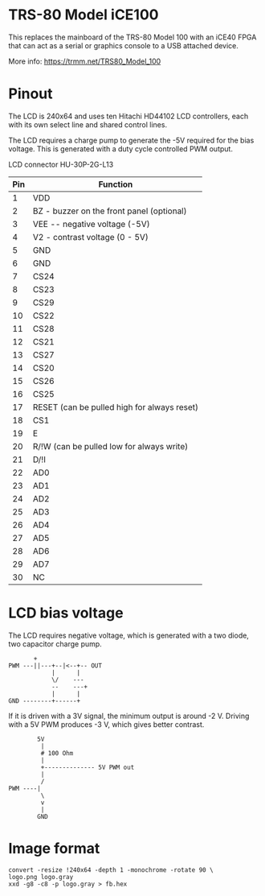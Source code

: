 TRS-80 Model iCE100
====

This replaces the mainboard of the TRS-80 Model 100 with an iCE40 FPGA
that can act as a serial or graphics console to a USB attached device.

More info: https://trmm.net/TRS80_Model_100

Pinout
===

The LCD is 240x64 and uses ten Hitachi HD44102 LCD controllers,
each with its own select line and shared control lines.

The LCD requires a charge pump to generate the -5V required for the bias
voltage.  This is generated with a duty cycle controlled PWM output.

LCD connector HU-30P-2G-L13

Pin | Function
----|---------
  1 | VDD
  2 | BZ - buzzer on the front panel (optional)
  3 | VEE -- negative voltage (-5V)
  4 | V2 - contrast voltage (0 - 5V)
  5 | GND
  6 | GND
  7 | CS24
  8 | CS23
  9 | CS29
 10 | CS22
 11 | CS28
 12 | CS21
 13 | CS27
 14 | CS20
 15 | CS26
 16 | CS25
 17 | RESET (can be pulled high for always reset)
 18 | CS1
 19 | E
 20 | R/!W (can be pulled low for always write)
 21 | D/!I
 22 | AD0
 23 | AD1
 24 | AD2
 25 | AD3
 26 | AD4
 27 | AD5
 28 | AD6
 29 | AD7
 30 | NC


LCD bias voltage
===

The LCD requires negative voltage, which is generated with a two diode,
two capacitor charge pump.

           +
    PWM ---||---+--|<--+-- OUT
                |      |
                \/    ---
                --    ---+
                |      |
    GND --------+------+


If it is driven with a 3V signal, the minimum output is around -2 V.
Driving with a 5V PWM produces  -3 V, which gives better contrast.

            5V
             |
             # 100 Ohm
             |
             +-------------- 5V PWM out
             |
             /
    PWM ----|
             \
             v
             |
            GND        

Image format
===
    convert -resize !240x64 -depth 1 -monochrome -rotate 90 \
	logo.png logo.gray
    xxd -g8 -c8 -p logo.gray > fb.hex
